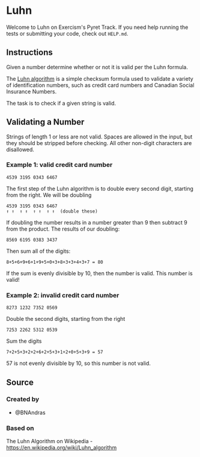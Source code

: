 # Luhn

Welcome to Luhn on Exercism's Pyret Track.
If you need help running the tests or submitting your code, check out `HELP.md`.

## Instructions

Given a number determine whether or not it is valid per the Luhn formula.

The [Luhn algorithm][luhn] is a simple checksum formula used to validate a variety of identification numbers, such as credit card numbers and Canadian Social Insurance Numbers.

The task is to check if a given string is valid.

## Validating a Number

Strings of length 1 or less are not valid.
Spaces are allowed in the input, but they should be stripped before checking.
All other non-digit characters are disallowed.

### Example 1: valid credit card number

```text
4539 3195 0343 6467
```

The first step of the Luhn algorithm is to double every second digit, starting from the right.
We will be doubling

```text
4539 3195 0343 6467
↑ ↑  ↑ ↑  ↑ ↑  ↑ ↑  (double these)
```

If doubling the number results in a number greater than 9 then subtract 9 from the product.
The results of our doubling:

```text
8569 6195 0383 3437
```

Then sum all of the digits:

```text
8+5+6+9+6+1+9+5+0+3+8+3+3+4+3+7 = 80
```

If the sum is evenly divisible by 10, then the number is valid.
This number is valid!

### Example 2: invalid credit card number

```text
8273 1232 7352 0569
```

Double the second digits, starting from the right

```text
7253 2262 5312 0539
```

Sum the digits

```text
7+2+5+3+2+2+6+2+5+3+1+2+0+5+3+9 = 57
```

57 is not evenly divisible by 10, so this number is not valid.

[luhn]: https://en.wikipedia.org/wiki/Luhn_algorithm

## Source

### Created by

- @BNAndras

### Based on

The Luhn Algorithm on Wikipedia - https://en.wikipedia.org/wiki/Luhn_algorithm